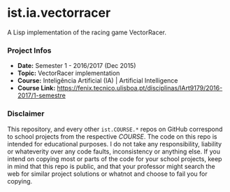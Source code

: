 # ist.ia.vectorracer
A Lisp implementation of the racing game VectorRacer.

### Project Infos
* **Date:** Semester 1 - 2016/2017 (Dec 2015)
* **Topic:** VectorRacer implementation
* **Course:** Inteligência Artificial (IA) | Artificial Intelligence
* **Course Link:** https://fenix.tecnico.ulisboa.pt/disciplinas/IArt9179/2016-2017/1-semestre


### Disclaimer
This repository, and every other `ist.COURSE.*` repos on GitHub correspond to school projects from the respective *COURSE*. The code on this repo is intended for educational purposes. I do not take any responsibility, liability or whateverity over any code faults, inconsistency or anything else. If you intend on copying most or parts of the code for your school projects, keep in mind that this repo is public, and that your professor might search the web for similar project solutions or whatnot and choose to fail you for copying.
